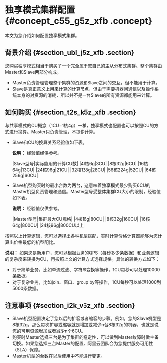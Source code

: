 # 独享模式集群配置 {#concept_c55_g5z_xfb .concept}

本文为您介绍如何配置独享模式集群。

## 背景介绍 {#section_ubl_j5z_xfb .section}

您购买独享模式相当于购买了一个完全属于您自己的主从分布式集群。整个集群由Master和Slave两部分构成。

-   Master负责管理管理整个集群的资源和Slave之间的交互，但不能用于计算。
-   Slave是真正意义上用来计算的计算节点，但由于需要机器间通信以及操作系统本身的对资源的消耗，所以并不是一台Slave的所有资源都能用来计算。

## 如何购买 {#section_t2s_k5z_xfb .section}

与共享模式的CU概念（1CU=1核4g）一样，独享模式也配置也可以按照CU的方式进行换算。Master只负责管理，不提供计算。

-   Slave和CU的换算关系经验值如下表。

    **说明：** 经验值经供参考。

    |Slave型号|实际能用的计算CU数|
    |41核6g|3CU|
    |8核32g|6CU|
    |16核64g|13CU|
    |24核96g|21CU|
    |32核128g|28CU|
    |56核224g|52CU|
    |64核256g|60CU|

-   Slave机型购买时的最小台数为两台，这意味着独享模式最少购买6CU的Master机型负责管理和通信。Master型号受整体集群CU大小的限制，经验值如下表。

    **说明：** 经验值仅供参考。

    |Master型号|集群最大CU规格|
    |4核16g|80CU|
    |8核32g|160CU|
    |16核64g|800CU|
    |24核96g|800CU以上|


按照以上计算逻辑，您可以选择出各种机型搭配，实时计算价格计算器能够为您计算出价格最低的机型配比。

**说明：** 如果您是新用户，您可以根据业务的QPS（每秒多少条数据）和业务逻辑的复杂度来转换为CU，再按照上文的计算方式选择规格。具体的转换方式如下：

-   对于简单业务，比如单流过滤、字符串变换等操作，1CU每秒可以处理10000条数据。
-   对于复杂业务，比如join、窗口、group by等操作，1CU每秒可以处理1000到5000条数据。

## 注意事项 {#section_i2k_v5z_xfb .section}

-   Slave机型配置决定了您以后的扩容或者缩容的步骤。例如，您的Slave机型是8核32g，那么每次扩容或缩容就是增加或减少n台8核32g的机器，也就是说您的可用资源增加或者减少n个6CU。
-   购买时Master选择三台是为了集群的稳定性，可以做到Master故障时做主备切换。如果您选择三台Master的配置，阿里云团队会为您提供服务可用性（SLA）保障。
-   Master机型的台数在以后使用中不能进行变更。

